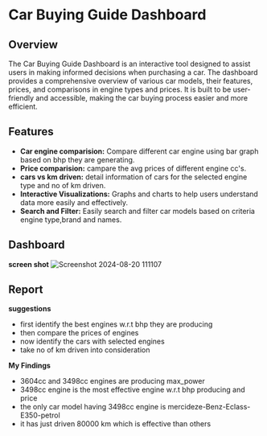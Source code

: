 # Car Buying Guide Dashboard

## Overview

The Car Buying Guide Dashboard is an interactive tool designed to assist users in making informed decisions when purchasing a car. The dashboard provides a comprehensive overview of various car models, their features, prices, and comparisons in engine types and prices. It is built to be user-friendly and accessible, making the car buying process easier and more efficient.

## Features

- **Car engine comparision:** Compare different car engine using bar graph based on bhp they are generating.
- **Price comparision:** campare the avg prices of different engine cc's.
- **cars vs km driven:** detail information of cars for the selected engine type and no of km driven.
- **Interactive Visualizations:** Graphs and charts to help users understand data more easily and effectively.
- **Search and Filter:** Easily search and filter car models based on criteria engine type,brand and names.
## Dashboard
**screen shot**
![Screenshot 2024-08-20 111107](https://github.com/user-attachments/assets/bd469a1a-76b1-4b68-b676-a0464e5f9b0e)
## Report

**suggestions**
- first identify the best engines w.r.t bhp they are producing
- then compare the prices of engines
- now identify the cars with selected engines
- take no of km driven into consideration

**My Findings**

- 3604cc and 3498cc engines are producing max_power
- 3498cc engine is the most effective engine w.r.t bhp producing and price
- the only car model having 3498cc engine is mercideze-Benz-Eclass-E350-petrol
- it has just driven 80000 km which is effective than others 



